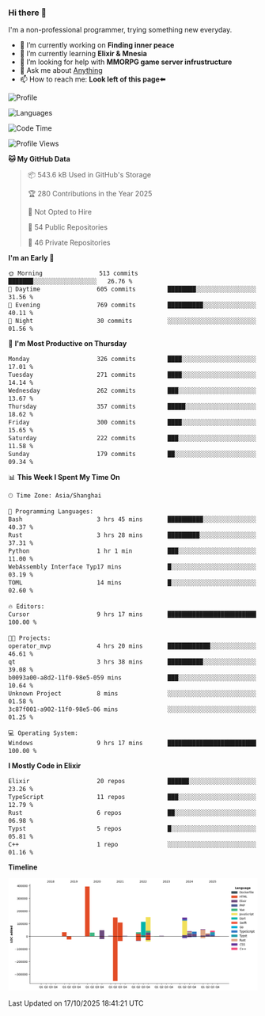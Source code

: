 ### Hi there 👋

I'm a non-professional programmer, trying something new everyday.

<!--
**dyzdyz010/dyzdyz010** is a ✨ _special_ ✨ repository because its `README.md` (this file) appears on your GitHub profile.
-->

- 🔭 I’m currently working on **Finding inner peace**
- 🌱 I’m currently learning **Elixir & Mnesia**
- 🤔 I’m looking for help with **MMORPG game server infrustructure**
- 💬 Ask me about [Anything](https://github.com/dyzdyz010/dyzdyz010/issues)
- 📫 How to reach me: **Look left of this page⬅️**

<!-- - 👯 I’m looking to collaborate on
- 😄 Pronouns: ...
- ⚡ Fun fact: ...
 -->
 
![Profile](https://github-readme-stats.vercel.app/api?username=dyzdyz010&count_private=true&show_icons=true&theme=dracula)

![Languages](https://github-readme-stats.vercel.app/api/top-langs/?username=dyzdyz010&layout=compact&theme=dracula)

<!--START_SECTION:waka-->
![Code Time](http://img.shields.io/badge/Code%20Time-2%2C136%20hrs%2036%20mins-blue)

![Profile Views](http://img.shields.io/badge/Profile%20Views-1-blue)

**🐱 My GitHub Data** 

> 📦 543.6 kB Used in GitHub's Storage 
 > 
> 🏆 280 Contributions in the Year 2025
 > 
> 🚫 Not Opted to Hire
 > 
> 📜 54 Public Repositories 
 > 
> 🔑 46 Private Repositories 
 > 
**I'm an Early 🐤** 

```text
🌞 Morning                513 commits         ███████░░░░░░░░░░░░░░░░░░   26.76 % 
🌆 Daytime                605 commits         ████████░░░░░░░░░░░░░░░░░   31.56 % 
🌃 Evening                769 commits         ██████████░░░░░░░░░░░░░░░   40.11 % 
🌙 Night                  30 commits          ░░░░░░░░░░░░░░░░░░░░░░░░░   01.56 % 
```
📅 **I'm Most Productive on Thursday** 

```text
Monday                   326 commits         ████░░░░░░░░░░░░░░░░░░░░░   17.01 % 
Tuesday                  271 commits         ████░░░░░░░░░░░░░░░░░░░░░   14.14 % 
Wednesday                262 commits         ███░░░░░░░░░░░░░░░░░░░░░░   13.67 % 
Thursday                 357 commits         █████░░░░░░░░░░░░░░░░░░░░   18.62 % 
Friday                   300 commits         ████░░░░░░░░░░░░░░░░░░░░░   15.65 % 
Saturday                 222 commits         ███░░░░░░░░░░░░░░░░░░░░░░   11.58 % 
Sunday                   179 commits         ██░░░░░░░░░░░░░░░░░░░░░░░   09.34 % 
```


📊 **This Week I Spent My Time On** 

```text
🕑︎ Time Zone: Asia/Shanghai

💬 Programming Languages: 
Bash                     3 hrs 45 mins       ██████████░░░░░░░░░░░░░░░   40.37 % 
Rust                     3 hrs 28 mins       █████████░░░░░░░░░░░░░░░░   37.31 % 
Python                   1 hr 1 min          ███░░░░░░░░░░░░░░░░░░░░░░   11.00 % 
WebAssembly Interface Typ17 mins             █░░░░░░░░░░░░░░░░░░░░░░░░   03.19 % 
TOML                     14 mins             █░░░░░░░░░░░░░░░░░░░░░░░░   02.60 % 

🔥 Editors: 
Cursor                   9 hrs 17 mins       █████████████████████████   100.00 % 

🐱‍💻 Projects: 
operator_mvp             4 hrs 20 mins       ████████████░░░░░░░░░░░░░   46.61 % 
qt                       3 hrs 38 mins       ██████████░░░░░░░░░░░░░░░   39.08 % 
b0093a00-a8d2-11f0-98e5-059 mins             ███░░░░░░░░░░░░░░░░░░░░░░   10.64 % 
Unknown Project          8 mins              ░░░░░░░░░░░░░░░░░░░░░░░░░   01.58 % 
3c87f001-a902-11f0-98e5-06 mins              ░░░░░░░░░░░░░░░░░░░░░░░░░   01.25 % 

💻 Operating System: 
Windows                  9 hrs 17 mins       █████████████████████████   100.00 % 
```

**I Mostly Code in Elixir** 

```text
Elixir                   20 repos            ██████░░░░░░░░░░░░░░░░░░░   23.26 % 
TypeScript               11 repos            ███░░░░░░░░░░░░░░░░░░░░░░   12.79 % 
Rust                     6 repos             ██░░░░░░░░░░░░░░░░░░░░░░░   06.98 % 
Typst                    5 repos             █░░░░░░░░░░░░░░░░░░░░░░░░   05.81 % 
C++                      1 repo              ░░░░░░░░░░░░░░░░░░░░░░░░░   01.16 % 
```



**Timeline**

![Lines of Code chart](https://raw.githubusercontent.com/dyzdyz010/dyzdyz010/master/assets/bar_graph.png)


 Last Updated on 17/10/2025 18:41:21 UTC
<!--END_SECTION:waka-->
